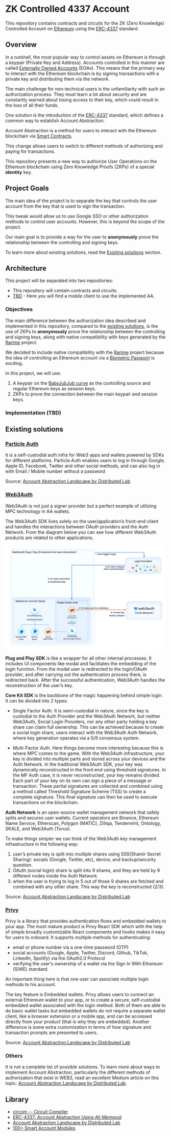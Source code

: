 # ZK Controlled 4337 Account

This repository contains contracts and circuits for the ZK (Zero Knowledge) Controlled Account on [Ethereum](https://ethereum.org/en/) using the [ERC-4337](https://eips.ethereum.org/EIPS/eip-4337) standard.

## Overview

In a nutshell, the most popular way to control assets on Ethereum is through a keypair (Private Key and Address). Accounts controlled in this manner are called [Externally Owned Accounts](https://ethereum.org/en/developers/docs/accounts/) (EOAs). This means that the primary way to interact with the Ethereum blockchain is by signing transactions with a private key and distributing them via the network.

The main challenge for non-technical users is the unfamiliarity with such an authorization process. They must learn a lot about security and are constantly warned about losing access to their key, which could result in the loss of all their funds.

One solution is the introduction of the [ERC-4337](https://eips.ethereum.org/EIPS/eip-4337) standard, which defines a common way to establish Account Abstraction.

Account Abstraction is a method for users to interact with the Ethereum blockchain via [Smart Contracts](https://ethereum.org/en/developers/docs/smart-contracts/).

This change allows users to switch to different methods of authorizing and paying for transactions.

This repository presents a new way to authorize User Operations on the Ethereum blockchain using Zero Knowledge Proofs (ZKPs) of a special **identity** key.

## Project Goals

The main idea of the project is to separate the key that controls the user account from the key that is used to sign the transaction.

This tweak would allow us to use Google SSO or other authorization methods to control user accounts. However, this is beyond the scope of the project.

Our main goal is to provide a way for the user to **anonymously** prove the relationship between the controlling and signing keys.

To learn more about existing solutions, read the [Existing solutions](#existing-solutions) section.

## Architecture

This project will be separated into two repositories:

- This repository will contain contracts and circuits.
- [TBD]() - Here you will find a mobile client to use the implemented AA.

### Objectives

The main difference between the authorization idea described and implemented in this repository, compared to the [existing solutions](#existing-solutions), is the use of ZKPs to **anonymously** prove the relationship between the controlling and signing keys, along with native compatibility with keys generated by the [Rarime](https://rarime.com/) project.

We decided to include native compatibility with the [Rarime](https://rarime.com/) project because the idea of controlling an Ethereum account via a [Biometric Passport](https://en.wikipedia.org/wiki/Biometric_passport) is exciting.

In this project, we will use:
1. A keypair on the [BabyJubJub curve](https://eips.ethereum.org/EIPS/eip-2494) as the controlling source and regular Ethereum keys as session keys.
2. ZKPs to prove the connection between the main keypair and session keys.

### Implementation (TBD)

##  Existing solutions

### [Particle Auth](https://developers.particle.network/api-reference/auth/introduction)

It is a self-custodial auth infra for Web3 apps and wallets powered by SDKs for different platforms. 
Particle Auth enables users to log in through Google, Apple ID, Facebook, Twitter and other social methods, and can also log in with Email / Mobile number without a password

Source: [Account Abstraction Landscape by Distributed Lab](https://distributed-lab.medium.com/account-abstraction-landscape-a8ccfe7a022a)

### [Web3Auth](https://web3auth.io/)

Web3Auth is not just a signer provider but a perfect example of utilizing MPC technology in AA wallets.

The Web3Auth SDK lives solely on the user/application’s front-end client and handles the interactions between OAuth providers and the Auth Network. 
From the diagram below you can see how different Web3Auth products are related to other applications.

![Web3Auth high-level architecture](./assets/web3-auth.png)

**Plug and Play SDK** is like a wrapper for all other internal processes. 
It includes UI components like modal and facilitates the embedding of the login function. 
From the modal user is redirected to the login/OAuth provider, and after carrying out the authentication process there, is redirected back. 
After the successful authentication, Web3Auth handles the reconstruction of the user’s key.

**Core Kit SDK** is the backbone of the magic happening behind simple login. It can be divided into 2 types:

- Single Factor Auth. It is semi-custodial in nature, since the key is custodial to the Auth Provider and the Web3Auth Network, 
but neither Web3Auth, Social Login Providers, nor any other party holding a key share can claim full ownership. 
This can be achieved because to create a social login share, users interact with the Web3Auth Auth Network, 
where key generation operates via a 5/9 consensus system.

- Multi-Factor Auth. Here things become more interesting because this is where MPC comes to the game. 
With the Web3Auth infrastructure, your key is divided into multiple parts and stored across your devices and the Auth Network. 
In the traditional Web3Auth SDK, your key was dynamically reconstructed in the front end using threshold signatures. 
In the MF Auth case, it is never reconstructed, your key remains divided. Each part of your key on its own can sign a piece of a message or transaction. 
These partial signatures are collected and combined using a method called Threshold Signature Scheme (TSS) to create a complete signature. 
This final signature can then be used to execute transactions on the blockchain.

**Auth Network** is an open-source wallet management network that safely splits and secures user wallets. Current operators are Binance, Ethereum Name Service, Etherscan, Polygon (MATIC), Zilliqa, Tendermint, Ontology, SKALE, and Web3Auth (Torus).

To make things simpler we can think of the Web3Auth key management infrastructure in the following way:

1. user’s private key is split into multiple shares using SSS(Shamir Secret Sharing): socials (Google, Twitter, etc), device, and backup/security question.
2. OAuth (social login) share is split into 9 shares, and they are held by 9 different nodes inside the Auth Network.
3. when the user is trying to log in 5 out of those 9 shares are fetched and combined with any other share. This way the key is reconstructed (2/3).

Source: [Account Abstraction Landscape by Distributed Lab](https://distributed-lab.medium.com/account-abstraction-landscape-a8ccfe7a022a)

### [Privy](https://www.privy.io/)

Privy is a library that provides authentication flows and embedded wallets to your app. 
The most mature product is Privy React SDK which with the help of simple broadly customizable 
React components and hooks makes it easy for users to onboard. 
It supports multiple methods for authenticating:

- email or phone number via a one-time password (OTP)
- social accounts (Google, Apple, Twitter, Discord, Github, TikTok, LinkedIn, Spotify) via the OAuth2.0 Protocol
- verifying the user’s ownership of a wallet via the Sign In With Ethereum (SIWE) standard.

An important thing here is that one user can associate multiple login methods to his account.

The key feature is Embedded wallets. Privy allows users to connect an external Ethereum wallet to your app, or to create a secure, self-custodial embedded wallet associated with the login method. Both of them are able to do basic wallet tasks but embedded wallets do not require a separate wallet client, like a browser extension or a mobile app, and can be accessed directly from your product (that is why they are embedded). Another difference is some extra customization in terms of how signature and transaction prompts are presented to users.

Source: [Account Abstraction Landscape by Distributed Lab](https://distributed-lab.medium.com/account-abstraction-landscape-a8ccfe7a022a)

### Others 

It is not a complete list of possible solutions. To learn more about ways to implement Account Abstraction, particularly the different methods of authorization that exist in WEB3, read an excellent Medium article on this topic: [Account Abstraction Landscape by Distributed Lab](https://distributed-lab.medium.com/account-abstraction-landscape-a8ccfe7a022a).

## Library 

- [circom -- Circuit Compiler](https://docs.circom.io/)
- [ERC-4337: Account Abstraction Using Alt Mempool](https://eips.ethereum.org/EIPS/eip-4337)
- [Account Abstraction Landscape by Distributed Lab](https://distributed-lab.medium.com/account-abstraction-landscape-a8ccfe7a022a)
- [100+ Smart Account Modules](https://wallet-ecosystem.notion.site/100-Smart-Account-Modules-8873025da42c49648bfe03bf980c89d6)